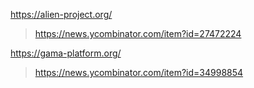 https://alien-project.org/
> https://news.ycombinator.com/item?id=27472224

https://gama-platform.org/
> https://news.ycombinator.com/item?id=34998854